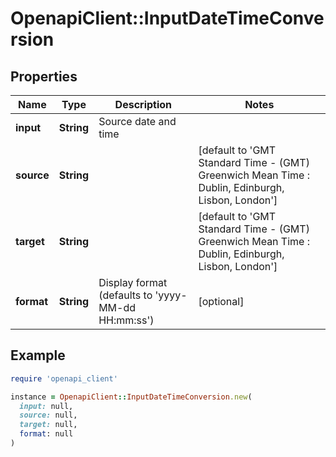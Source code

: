# OpenapiClient::InputDateTimeConversion

## Properties

| Name | Type | Description | Notes |
| ---- | ---- | ----------- | ----- |
| **input** | **String** | Source date and time |  |
| **source** | **String** |  | [default to &#39;GMT Standard Time - (GMT) Greenwich Mean Time : Dublin, Edinburgh, Lisbon, London&#39;] |
| **target** | **String** |  | [default to &#39;GMT Standard Time - (GMT) Greenwich Mean Time : Dublin, Edinburgh, Lisbon, London&#39;] |
| **format** | **String** | Display format (defaults to &#39;yyyy-MM-dd HH:mm:ss&#39;) | [optional] |

## Example

```ruby
require 'openapi_client'

instance = OpenapiClient::InputDateTimeConversion.new(
  input: null,
  source: null,
  target: null,
  format: null
)
```

